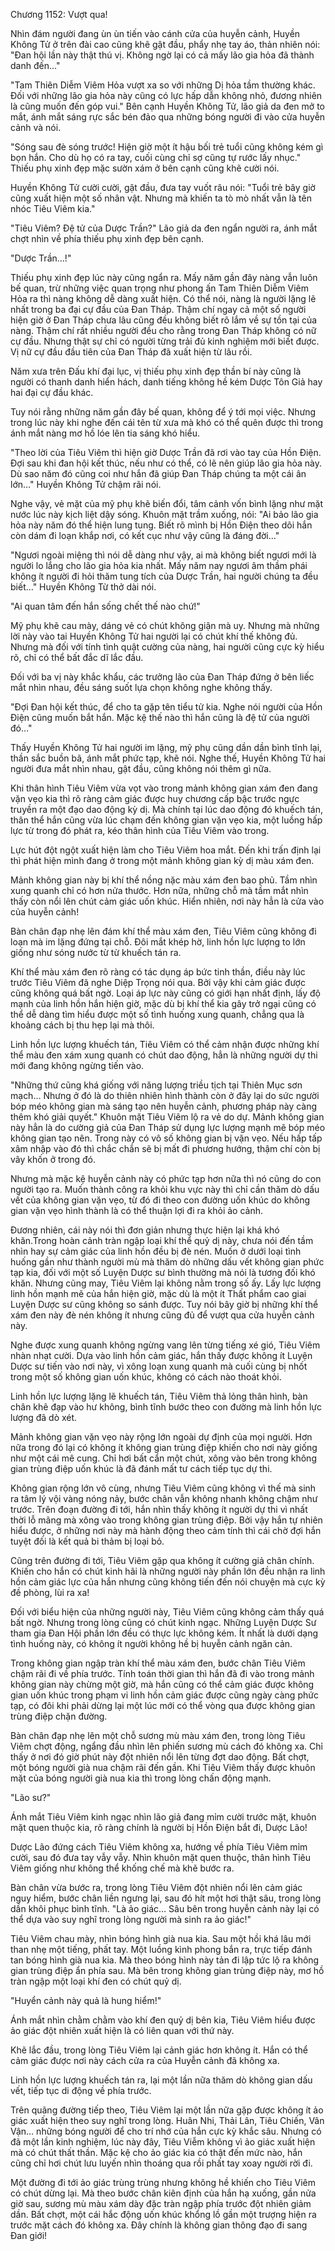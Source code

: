 




Chương 1152: Vượt qua!


Nhìn đám người đang ùn ùn tiến vào cánh cửa của huyễn cảnh, Huyền Không Tử ở trên đài cao cũng khẽ gật đầu, phẩy nhẹ tay áo, thản nhiên nói: "Đan hội lần này thật thú vị. Không ngờ lại có cả mấy lão gia hỏa đã thành danh đến…"

"Tam Thiên Diễm Viêm Hỏa vượt xa so với những Dị hỏa tầm thường khác. Đối với những lão gia hỏa này cũng có lực hấp dẫn không nhỏ, đương nhiên là cũng muốn đến góp vui." Bên cạnh Huyền Không Tử, lão giả da đen mở to mắt, ánh mắt sáng rực sắc bén đảo qua những bóng người đi vào cửa huyễn cảnh và nói.

"Sóng sau đè sóng trước! Hiện giờ một ít hậu bối trẻ tuổi cũng không kém gì bọn hắn. Cho dù họ có ra tay, cuối cùng chỉ sợ cũng tự rước lấy nhục." Thiếu phụ xinh đẹp mặc sườn xám ở bên cạnh cũng khẽ cười nói.

Huyền Không Tử cười cười, gật đầu, đưa tay vuốt râu nói: "Tuổi trẻ bây giờ cũng xuất hiện một số nhân vật. Nhưng mà khiến ta tò mò nhất vẫn là tên nhóc Tiêu Viêm kia."

"Tiêu Viêm? Đệ tử của Dược Trần?" Lão giả da đen ngẩn người ra, ánh mắt chợt nhìn về phía thiếu phụ xinh đẹp bên cạnh.

"Dược Trần…!"

Thiếu phụ xinh đẹp lúc này cũng ngẩn ra. Mấy năm gần đây nàng vẫn luôn bế quan, trừ những việc quan trọng như phong ấn Tam Thiên Diễm Viêm Hỏa ra thì nàng không dễ dàng xuất hiện. Có thể nói, nàng là người lặng lẽ nhất trong ba đại cự đầu của Đan Tháp. Thậm chí ngay cả một số người hiện giờ ở Đan Tháp chưa lâu cũng đều không biết rõ lắm về sự tồn tại của nàng. Thậm chí rất nhiều người đều cho rằng trong Đan Tháp không có nữ cự đầu. Nhưng thật sự chỉ có người từng trải đủ kinh nghiệm mới biết được. Vị nữ cự đầu đầu tiên của Đan Tháp đã xuất hiện từ lâu rồi.

Năm xưa trên Đấu khí đại lục, vị thiếu phụ xinh đẹp thần bí này cũng là người có thanh danh hiển hách, danh tiếng không hề kém Dược Tôn Giả hay hai đại cự đầu khác.

Tuy nói rằng những năm gần đây bế quan, không để ý tới mọi việc. Nhưng trong lúc này khi nghe đến cái tên từ xưa mà khó có thể quên được thì trong ánh mắt nàng mơ hồ lóe lên tia sáng khó hiểu.

"Theo lời của Tiêu Viêm thì hiện giờ Dược Trần đã rơi vào tay của Hồn Điện. Đợi sau khi đan hội kết thúc, nếu như có thể, có lẽ nên giúp lão gia hỏa này. Dù sao năm đó cũng coi như hắn đã giúp Đan Tháp chúng ta một cái ân lớn…" Huyền Không Tử chậm rãi nói.

Nghe vậy, vẻ mặt của mỹ phụ khẽ biến đổi, tâm cảnh vốn bình lặng như mặt nước lúc này kịch liệt dậy sóng. Khuôn mặt trầm xuống, nói: "Ai bảo lão gia hỏa này năm đó thể hiện lung tung. Biết rõ mình bị Hồn Điện theo dõi hắn còn dám đi loạn khắp nơi, có kết cục như vậy cũng là đáng đời…"

"Ngươi ngoài miệng thì nói dễ dàng như vậy, ai mà không biết ngươi mới là người lo lắng cho lão gia hỏa kia nhất. Mấy năm nay ngươi âm thầm phái không ít người đi hỏi thăm tung tích của Dược Trần, hai người chúng ta đều biết…" Huyền Không Từ thở dài nói.

"Ai quan tâm đến hắn sống chết thế nào chứ!"

Mỹ phụ khẽ cau mày, dáng vẻ có chút không giận mà uy. Nhưng mà những lời này vào tai Huyền Không Tử hai người lại có chút khí thế không đủ. Nhưng mà đối với tính tình quật cường của nàng, hai người cũng cực kỳ hiểu rõ, chỉ có thể bất đắc dĩ lắc đầu.

Đối với ba vị này khắc khẩu, các trưởng lão của Đan Tháp đứng ở bên liếc mắt nhìn nhau, đều sáng suốt lựa chọn không nghe không thấy.

"Đợi Đan hội kết thúc, để cho ta gặp tên tiểu tử kia. Nghe nói người của Hồn Điện cũng muốn bắt hắn. Mặc kệ thế nào thì hắn cũng là đệ tử của người đó…"

Thấy Huyền Không Tử hai người im lặng, mỹ phụ cũng dần dần bình tĩnh lại, thần sắc buồn bã, ánh mắt phức tạp, khẽ nói. Nghe thế, Huyền Không Tử hai người đưa mắt nhìn nhau, gật đầu, cũng không nói thêm gì nữa.

Khi thân hình Tiêu Viêm vừa vọt vào trong mảnh không gian xám đen đang vặn vẹo kia thì rõ ràng cảm giác được huy chương cấp bậc trước ngực truyền ra một đạo dao động kỳ dị. Mà chính tại lúc dao động đó khuếch tán, thân thể hắn cũng vừa lúc chạm đến không gian vặn vẹo kia, một luồng hấp lực từ trong đó phát ra, kéo thân hình của Tiêu Viêm vào trong.

Lực hút đột ngột xuất hiện làm cho Tiêu Viêm hoa mắt. Đến khi trấn định lại thì phát hiện mình đang ở trong một mảnh không gian kỳ dị màu xám đen.

Mảnh không gian này bị khí thể nồng nặc màu xám đen bao phủ. Tầm nhìn xung quanh chỉ có hơn nửa thước. Hơn nữa, những chỗ mà tầm mắt nhìn thấy còn nổi lên chút cảm giác uốn khúc. Hiển nhiên, nơi này hẳn là cửa vào của huyễn cảnh!

Bàn chân đạp nhẹ lên đám khí thể màu xám đen, Tiêu Viêm cũng không đi loạn mà im lặng đứng tại chỗ. Đôi mắt khép hờ, linh hồn lực lượng to lớn giống như sóng nước từ từ khuếch tán ra.

Khí thể màu xám đen rõ ràng có tác dụng áp bức tinh thần, điều này lúc trước Tiêu Viêm đã nghe Diệp Trọng nói qua. Bởi vậy khi cảm giác được cũng không quá bất ngờ. Loại áp lực này cũng có giới hạn nhất định, lấy độ mạnh của linh hồn hắn hiện giờ, mặc dù bị khí thể kia gây trở ngại cũng có thể dễ dàng tìm hiểu được một số tình huống xung quanh, chẳng qua là khoảng cách bị thu hẹp lại mà thôi.

Linh hồn lực lượng khuếch tán, Tiêu Viêm có thể cảm nhận được những khí thể màu đen xám xung quanh có chút dao động, hẳn là những người dự thi mới đang không ngừng tiến vào.

"Những thứ cũng khá giống với năng lượng triều tịch tại Thiên Mục sơn mạch… Nhưng ở đó là do thiên nhiên hình thành còn ở đây lại do sức người bóp méo không gian mà sáng tạo nên huyễn cảnh, phương pháp này càng thêm khó giải quyết." Khuôn mặt Tiêu Viêm lộ ra vẻ do dự. Mảnh không gian này hẳn là do cường giả của Đan Tháp sử dụng lực lượng mạnh mẽ bóp méo không gian tạo nên. Trong này có vô số không gian bị vặn vẹo. Nếu hấp tấp xâm nhập vào đó thì chắc chắn sẽ bị mất đi phương hướng, thậm chí còn bị vây khốn ở trong đó.

Nhưng mà mặc kệ huyễn cảnh này có phức tạp hơn nữa thì nó cũng do con người tạo ra. Muốn thành công ra khỏi khu vực này thì chỉ cần thăm dò dấu vết của không gian vặn vẹo, từ đó đi theo con đường uốn khúc do không gian vặn vẹo hình thành là có thể thuận lợi đi ra khỏi ảo cảnh.

Đương nhiên, cái này nói thì đơn giản nhưng thực hiện lại khá khó khăn.Trong hoàn cảnh tràn ngập loại khí thể quỷ dị này, chưa nói đến tầm nhìn hay sự cảm giác của linh hồn đều bị đè nén. Muốn ở dưới loại tình huống gần như thành người mù mà thăm dò những dấu vết không gian phức tạp kia, đối với một số Luyện Dược sư bình thường mà nói là tương đối khó khăn. Nhưng cũng may, Tiêu Viêm lại không nằm trong số ấy. Lấy lực lượng linh hồn mạnh mẽ của hắn hiện giờ, mặc dù là một ít Thất phẩm cao giai Luyện Dược sư cũng không so sánh được. Tuy nói bây giờ bị những khí thể xám đen này đè nén không ít nhưng cũng đủ để vượt qua cửa huyễn cảnh này.

Nghe được xung quanh không ngừng vang lên từng tiếng xé gió, Tiêu Viêm nhàn nhạt cười. Dựa vào linh hồn cảm giác, hắn thấy được không ít Luyện Dược sư tiến vào nơi này, vì xông loạn xung quanh mà cuối cùng bị nhốt trong một số không gian uốn khúc, không có cách nào thoát khỏi.

Linh hồn lực lượng lặng lẽ khuếch tán, Tiêu Viêm thả lỏng thân hình, bàn chân khẽ đạp vào hư không, bình tĩnh bước theo con đường mà linh hồn lực lượng đã dò xét.

Mảnh không gian vặn vẹo này rộng lớn ngoài dự định của mọi người. Hơn nữa trong đó lại có không ít không gian trùng điệp khiến cho nơi này giống như một cái mê cung. Chỉ hơi bất cẩn một chút, xông vào bên trong không gian trùng điệp uốn khúc là đã đánh mất tư cách tiếp tục dự thi.

Không gian rộng lớn vô cùng, nhưng Tiêu Viêm cũng không vì thế mà sinh ra tâm lý vội vàng nóng nảy, bước chân vẫn không nhanh không chậm như trước. Trên đoạn đường đi tới, hắn nhìn thấy không ít người dự thi vì nhất thời lỗ mãng mà xông vào trong không gian trùng điệp. Bởi vậy hắn tự nhiên hiểu được, ở những nơi này mà hành động theo cảm tính thì cái chờ đợi hắn tuyệt đối là kết quả bi thảm bị loại bỏ.

Cũng trên đường đi tới, Tiêu Viêm gặp qua không ít cường giả chân chính. Khiến cho hắn có chút kinh hãi là những người này phần lớn đều nhận ra linh hồn cảm giác lực của hắn nhưng cũng không tiến đến nói chuyện mà cực kỳ đề phòng, lùi ra xa!

Đối với biểu hiện của những người này, Tiêu Viêm cũng không cảm thấy quá bất ngờ. Nhưng trong lòng cũng có chút kinh ngạc. Những Luyện Dược Sư tham gia Đan Hội phần lớn đều có thực lực không kém. Ít nhất là dưới dạng tình huống này, có không ít người không hề bị huyễn cảnh ngăn cản.

Trong không gian ngập tràn khí thể màu xám đen, bước chân Tiêu Viêm chậm rãi đi về phía trước. Tính toán thời gian thì hắn đã đi vào trong mảnh không gian này chừng một giờ, mà hắn cũng có thể cảm giác được không gian uốn khúc trong phạm vi linh hồn cảm giác được cũng ngày càng phức tạp, có đôi khi phải dừng lại một lúc mới có thể vòng qua được không gian trùng điệp chặn đường.

Bàn chân đạp nhẹ lên một chỗ sương mù màu xám đen, trong lòng Tiêu Viêm chợt động, ngẩng đầu nhìn lên phiến sương mù cách đó không xa. Chỉ thấy ở nơi đó giờ phút này đột nhiên nổi lên từng đợt dao động. Bất chợt, một bóng người già nua chậm rãi đến gần. Khi Tiêu Viêm thấy được khuôn mặt của bóng người già nua kia thì trong lòng chấn động mạnh.

"Lão sư?"

Ánh mắt Tiêu Viêm kinh ngạc nhìn lão giả đang mỉm cười trước mặt, khuôn mặt quen thuộc kia, rõ ràng chính là người bị Hồn Điện bắt đi, Dược Lão!

Dược Lão đứng cách Tiêu Viêm không xa, hướng về phía Tiêu Viêm mỉm cười, sau đó đưa tay vẫy vẫy. Nhìn khuôn mặt quen thuộc, thân hình Tiêu Viêm giống như không thể khống chế mà khẽ bước ra.

Bàn chân vừa bước ra, trong lòng Tiêu Viêm đột nhiên nổi lên cảm giác nguy hiểm, bước chân liền ngưng lại, sau đó hít một hơi thật sâu, trong lòng dần khôi phục bình tĩnh. "Là ảo giác… Sâu bên trong huyễn cảnh này lại có thể dựa vào suy nghĩ trong lòng người mà sinh ra ảo giác!"

Tiêu Viêm chau mày, nhìn bóng hình già nua kia. Sau một hồi khá lâu mới than nhẹ một tiếng, phất tay. Một luồng kình phong bắn ra, trực tiếp đánh tan bóng hình già nua kia. Mà theo bóng hình này tản đi lập tức lộ ra không gian trùng điệp ẩn phía sau. Mà bên trong không gian trùng điệp này, mơ hồ tràn ngập một loại khí đen có chút quỷ dị.

"Huyển cảnh này quả là hung hiểm!"

Ánh mắt nhìn chằm chằm vào khí đen quỷ dị bên kia, Tiêu Viêm hiểu được ảo giác đột nhiên xuất hiện là có liên quan với thứ này.

Khẽ lắc đầu, trong lòng Tiêu Viêm lại cảnh giác hơn không ít. Hắn có thể cảm giác được nơi này cách cửa ra của Huyễn cảnh đã không xa.

Linh hồn lực lượng khuếch tán ra, lại một lần nữa thăm dò không gian dấu vết, tiếp tục di động về phía trước.

Trên quãng đường tiếp theo, Tiêu Viêm lại một lần nữa gặp được không ít ảo giác xuất hiện theo suy nghĩ trong lòng. Huân Nhi, Thải Lân, Tiêu Chiến, Vân Vận… những bóng người để cho trí nhớ của hắn cực kỳ khắc sâu. Nhưng có đã một lần kinh nghiệm, lúc này đây, Tiêu Viễm không vì ảo giác xuất hiện mà có chút thất thần. Mặc kệ cho ảo giác kia có thật đến mức nào, hắn cũng chỉ hơi chút lưu luyến nhìn thoáng qua rồi phất tay xoay người rời đi.

Một đường đi tới ảo giác trùng trùng nhưng không hề khiến cho Tiêu Viêm có chút dừng lại. Mà theo bước chân kiên định của hắn hạ xuống, gần nửa giờ sau, sương mù màu xám dày đặc tràn ngập phía trước đột nhiên giảm dần. Bất chợt, một cái hắc động uốn khúc khổng lồ gần một trượng hiện ra trước mặt cách đó không xa. Đây chính là không gian thông đạo đi sang Đan giới!




